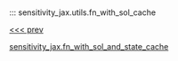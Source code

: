 
#

::: sensitivity_jax.utils.fn_with_sol_cache

<div class='container'>
<div class='left-div'><a href='/sensitivity_jax/api/sensitivity_jax/utils/fn_with_sol_and_state_cache'><<< prev<p>sensitivity_jax.fn_with_sol_and_state_cache</p></a></div></div>